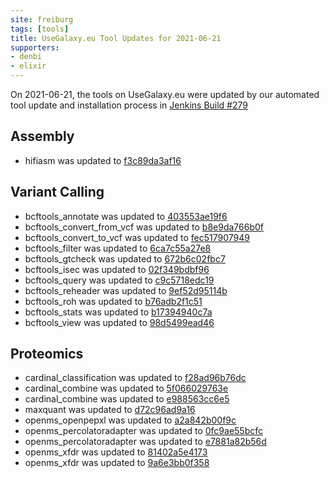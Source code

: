 ```yaml
---
site: freiburg
tags: [tools]
title: UseGalaxy.eu Tool Updates for 2021-06-21
supporters:
- denbi
- elixir
---
```


On 2021-06-21, the tools on UseGalaxy.eu were updated by our automated tool update and installation process in [Jenkins Build #279](https://build.galaxyproject.eu/job/usegalaxy-eu/job/install-tools/#279/)


## Assembly

- hifiasm was updated to [f3c89da3af16](https://toolshed.g2.bx.psu.edu/view/bgruening/hifiasm/f3c89da3af16)

## Variant Calling

- bcftools_annotate was updated to [403553ae19f6](https://toolshed.g2.bx.psu.edu/view/iuc/bcftools_annotate/403553ae19f6)
- bcftools_convert_from_vcf was updated to [b8e9da766b0f](https://toolshed.g2.bx.psu.edu/view/iuc/bcftools_convert_from_vcf/b8e9da766b0f)
- bcftools_convert_to_vcf was updated to [fec517907949](https://toolshed.g2.bx.psu.edu/view/iuc/bcftools_convert_to_vcf/fec517907949)
- bcftools_filter was updated to [6ca7c55a27e8](https://toolshed.g2.bx.psu.edu/view/iuc/bcftools_filter/6ca7c55a27e8)
- bcftools_gtcheck was updated to [672b6c02fbc7](https://toolshed.g2.bx.psu.edu/view/iuc/bcftools_gtcheck/672b6c02fbc7)
- bcftools_isec was updated to [02f349bdbf96](https://toolshed.g2.bx.psu.edu/view/iuc/bcftools_isec/02f349bdbf96)
- bcftools_query was updated to [c9c5718edc19](https://toolshed.g2.bx.psu.edu/view/iuc/bcftools_query/c9c5718edc19)
- bcftools_reheader was updated to [9ef52d95114b](https://toolshed.g2.bx.psu.edu/view/iuc/bcftools_reheader/9ef52d95114b)
- bcftools_roh was updated to [b76adb2f1c51](https://toolshed.g2.bx.psu.edu/view/iuc/bcftools_roh/b76adb2f1c51)
- bcftools_stats was updated to [b17394940c7a](https://toolshed.g2.bx.psu.edu/view/iuc/bcftools_stats/b17394940c7a)
- bcftools_view was updated to [98d5499ead46](https://toolshed.g2.bx.psu.edu/view/iuc/bcftools_view/98d5499ead46)

## Proteomics

- cardinal_classification was updated to [f28ad96b76dc](https://toolshed.g2.bx.psu.edu/view/galaxyp/cardinal_classification/f28ad96b76dc)
- cardinal_combine was updated to [5f066029763e](https://toolshed.g2.bx.psu.edu/view/galaxyp/cardinal_combine/5f066029763e)
- cardinal_combine was updated to [e988563cc6e5](https://toolshed.g2.bx.psu.edu/view/galaxyp/cardinal_combine/e988563cc6e5)
- maxquant was updated to [d72c96ad9a16](https://toolshed.g2.bx.psu.edu/view/galaxyp/maxquant/d72c96ad9a16)
- openms_openpepxl was updated to [a2a842b00f9c](https://toolshed.g2.bx.psu.edu/view/galaxyp/openms_openpepxl/a2a842b00f9c)
- openms_percolatoradapter was updated to [0fc9ae55bcfc](https://toolshed.g2.bx.psu.edu/view/galaxyp/openms_percolatoradapter/0fc9ae55bcfc)
- openms_percolatoradapter was updated to [e7881a82b56d](https://toolshed.g2.bx.psu.edu/view/galaxyp/openms_percolatoradapter/e7881a82b56d)
- openms_xfdr was updated to [81402a5e4173](https://toolshed.g2.bx.psu.edu/view/galaxyp/openms_xfdr/81402a5e4173)
- openms_xfdr was updated to [9a6e3bb0f358](https://toolshed.g2.bx.psu.edu/view/galaxyp/openms_xfdr/9a6e3bb0f358)

